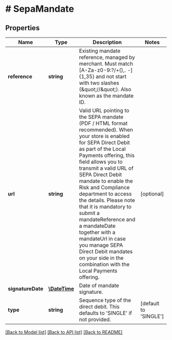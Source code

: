 # # SepaMandate

## Properties

Name | Type | Description | Notes
------------ | ------------- | ------------- | -------------
**reference** | **string** | Existing mandate reference, managed by merchant. Must match [A-Za-z0-9:?/+(),. -]{1,35} and not start with two slashes (\&quot;//\&quot;). Also known as the mandate ID. | 
**url** | **string** | Valid URL pointing to the SEPA mandate (PDF / HTML format recommended). When your store is enabled for SEPA Direct Debit as part of the Local Payments offering, this field allows you to transmit a valid URL of SEPA Direct Debit mandate to enable the Risk and Compliance department to access the details. Please note that it is mandatory to submit a mandateReference and a mandateDate together with a mandateUrl in case you manage SEPA Direct Debit mandates on your side in the combination with the Local Payments offering. | [optional] 
**signatureDate** | [**\DateTime**](\DateTime.md) | Date of mandate signature. | 
**type** | **string** | Sequence type of the direct debit. This defaults to &#39;SINGLE&#39; if not provided. | [default to 'SINGLE']

[[Back to Model list]](../../README.md#documentation-for-models) [[Back to API list]](../../README.md#documentation-for-api-endpoints) [[Back to README]](../../README.md)


